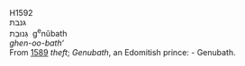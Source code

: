 H1592  
גּנבת  
גְּנוּבַת ‎ g<sup>e</sup>nûbath  
*ghen-oo-bath‘*  
From [1589](h1589) *theft*; *Genubath*, an Edomitish prince: -
Genubath.  
